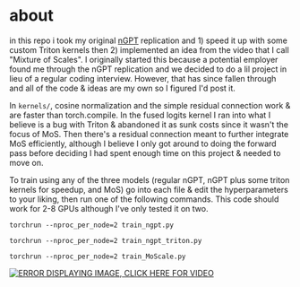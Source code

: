 # about
in this repo i took my original [nGPT](https://github.com/evintunador/nGPT) replication and 1) speed it up with some custom Triton kernels then 2) implemented an idea from the video that I call "Mixture of Scales". I originally started this because a potential employer found me through the nGPT replication and we decided to do a lil project in lieu of a regular coding interview. However, that has since fallen through and all of the code & ideas are my own so I figured I'd post it.

In `kernels/`, cosine normalization and the simple residual connection work & are faster than torch.compile. In the fused logits kernel I ran into what I believe is a bug with Triton & abandoned it as sunk costs since it wasn't the focus of MoS. Then there's a residual connection meant to further integrate MoS efficiently, although I believe I only got around to doing the forward pass before deciding I had spent enough time on this project & needed to move on.

To train using any of the three models (regular nGPT, nGPT plus some triton kernels for speedup, and MoS) go into each file & edit the hyperparameters to your liking, then run one of the following commands. This code should work for 2-8 GPUs although I've only tested it on two. 
```
torchrun --nproc_per_node=2 train_ngpt.py
```
```
torchrun --nproc_per_node=2 train_ngpt_triton.py
```
```
torchrun --nproc_per_node=2 train_MoScale.py
```

[![ERROR DISPLAYING IMAGE, CLICK HERE FOR VIDEO](https://img.youtube.com/vi/kQuergztWkQ/0.jpg)](https://www.youtube.com/watch?v=kQuergztWkQ)
